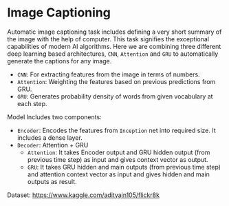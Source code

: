 # Image Captioning

Automatic image captioning task includes defining a very short summary of the image with the help of computer. This task signifies the exceptional capabilities of modern AI algorithms. Here we are combining three different deep learning based architectures, `CNN`, `Attention` and `GRU` to automatically generate the captions for any image.

- `CNN`: For extracting features from the image in terms of numbers.
- `Attention`: Weighting the features based on previous predictions from GRU.
- `GRU`: Generates probability density of words from given vocabulary at each step.




Model Includes two components:

- `Encoder`: Encodes the features from `Inception` net into required size. It includes a dense layer.
- `Decoder`: Attention + GRU
  - `Attention`: It takes Encoder output and GRU hidden output (from previous time step) as input and gives context vector as output.
  - `GRU`: It takes GRU hidden and main outputs (from previous time step) and attention context vector as input and gives hidden and main outputs as result. 


Dataset: https://www.kaggle.com/adityajn105/flickr8k
